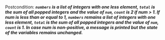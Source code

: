 Postcondition: ***`numbers` is a list of integers with one less element, `total` is the sum of all popped integers and the value of `num`, `count` is 2 if num > 1. If num is less than or equal to 1, `numbers` remains a list of integers with one less element, `total` is the sum of all popped integers and the value of `num`, `count` is 1. In case num is non-positive, a message is printed but the state of the variables remains unchanged.***